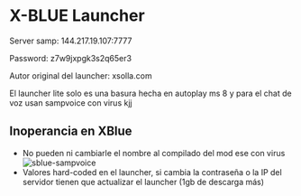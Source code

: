 # X-BLUE Launcher
Server samp: 144.217.19.107:7777

Password: z7w9jxpgk3s2q65er3

Autor original del launcher: xsolla.com

El launcher lite solo es una basura hecha en autoplay ms 8 y para el chat de voz usan sampvoice con virus kjj

## Inoperancia en XBlue
- No pueden ni cambiarle el nombre al compilado del mod ese con virus  
![sblue-sampvoice](https://i.imgur.com/v6I0w2z.png)
- Valores hard-coded en el launcher, si cambia la contraseña o la IP del servidor tienen que actualizar el launcher (1gb de descarga más)
